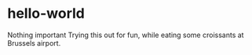 # hello-world
Nothing important
Trying this out for fun, while eating some croissants at Brussels airport.
